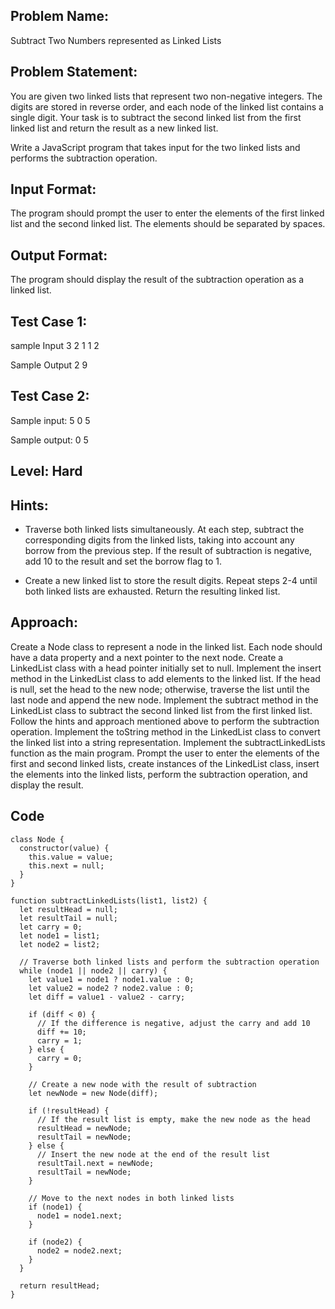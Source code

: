 ## Problem Name:
Subtract Two Numbers represented as Linked Lists

## Problem Statement:
You are given two linked lists that represent 
two non-negative integers. The digits are stored in 
reverse order, and each node of the linked list contains 
a single digit. Your task is to subtract the second 
linked list from the first linked list and return the result
 as a new linked list.

Write a JavaScript program that takes input for the 
two linked lists and performs the subtraction 
operation.


## Input Format:
The program should prompt the user to enter the
 elements of the first linked list and the second 
linked list. The elements should be separated 
by spaces.

## Output Format:
The program should display
the result of the subtraction
operation as a linked list.

## Test Case 1:
sample Input
3 2 1
1 2

Sample Output
2 9

## Test Case 2:
Sample input:
5 0
5

Sample output:
0 5

## Level: Hard

## Hints:
- Traverse both linked lists simultaneously.
At each step, subtract the corresponding digits from the 
linked lists, taking into account any borrow from the 
previous step.
If the result of subtraction is negative, add 10 to the result
and set the borrow flag to 1.

- Create a new linked list to store the 
result digits.
Repeat steps 2-4 until both linked lists are 
exhausted.
Return the resulting linked list.


## Approach:
Create a Node class to represent a node in the linked list. 
Each node should have a data property and a next pointer to the next node.
Create a LinkedList class with a head pointer initially set to null.
Implement the insert method in the LinkedList class to add 
elements to the linked list. If the head is null, set the head to the new node; 
otherwise, traverse the list until the last node and append the new node.
Implement the subtract method in the LinkedList class to subtract the 
second linked list from the first linked list. Follow the hints and approach 
mentioned above to perform the subtraction operation.
Implement the toString method in the LinkedList class to convert the linked 
list into a string representation.
Implement the subtractLinkedLists function as the main program. 
Prompt the user to enter the elements of the first and second linked lists, 
create instances of the LinkedList class, insert the elements into the linked lists, 
perform the subtraction operation, and display the result.

## Code 
```
class Node {
  constructor(value) {
    this.value = value;
    this.next = null;
  }
}

function subtractLinkedLists(list1, list2) {
  let resultHead = null;
  let resultTail = null;
  let carry = 0;
  let node1 = list1;
  let node2 = list2;

  // Traverse both linked lists and perform the subtraction operation
  while (node1 || node2 || carry) {
    let value1 = node1 ? node1.value : 0;
    let value2 = node2 ? node2.value : 0;
    let diff = value1 - value2 - carry;

    if (diff < 0) {
      // If the difference is negative, adjust the carry and add 10
      diff += 10;
      carry = 1;
    } else {
      carry = 0;
    }

    // Create a new node with the result of subtraction
    let newNode = new Node(diff);

    if (!resultHead) {
      // If the result list is empty, make the new node as the head
      resultHead = newNode;
      resultTail = newNode;
    } else {
      // Insert the new node at the end of the result list
      resultTail.next = newNode;
      resultTail = newNode;
    }

    // Move to the next nodes in both linked lists
    if (node1) {
      node1 = node1.next;
    }

    if (node2) {
      node2 = node2.next;
    }
  }

  return resultHead;
}
```